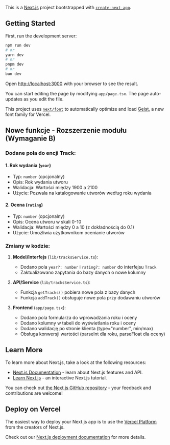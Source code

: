 This is a [Next.js](https://nextjs.org) project bootstrapped with [`create-next-app`](https://nextjs.org/docs/app/api-reference/cli/create-next-app).

## Getting Started

First, run the development server:

```bash
npm run dev
# or
yarn dev
# or
pnpm dev
# or
bun dev
```

Open [http://localhost:3000](http://localhost:3000) with your browser to see the result.

You can start editing the page by modifying `app/page.tsx`. The page auto-updates as you edit the file.

This project uses [`next/font`](https://nextjs.org/docs/app/building-your-application/optimizing/fonts) to automatically optimize and load [Geist](https://vercel.com/font), a new font family for Vercel.

## Nowe funkcje - Rozszerzenie modułu (Wymaganie B)

### Dodane pola do encji Track:

#### 1. **Rok wydania (`year`)**
- Typ: `number` (opcjonalny)
- Opis: Rok wydania utworu
- Walidacja: Wartości między 1900 a 2100
- Użycie: Pozwala na katalogowanie utworów według roku wydania

#### 2. **Ocena (`rating`)**
- Typ: `number` (opcjonalny)
- Opis: Ocena utworu w skali 0-10
- Walidacja: Wartości między 0 a 10 (z dokładnością do 0.1)
- Użycie: Umożliwia użytkownikom ocenianie utworów

### Zmiany w kodzie:

1. **Model/Interfejs** (`lib/tracksService.ts`):
   - Dodano pola `year?: number` i `rating?: number` do interfejsu `Track`
   - Zaktualizowano zapytania do bazy danych o nowe kolumny

2. **API/Service** (`lib/tracksService.ts`):
   - Funkcja `getTracks()` pobiera nowe pola z bazy danych
   - Funkcja `addTrack()` obsługuje nowe pola przy dodawaniu utworów

3. **Frontend** (`app/page.tsx`):
   - Dodano pola formularza do wprowadzania roku i oceny
   - Dodano kolumny w tabeli do wyświetlania roku i oceny
   - Dodano walidację po stronie klienta (type="number", min/max)
   - Obsługa konwersji wartości (parseInt dla roku, parseFloat dla oceny)

## Learn More

To learn more about Next.js, take a look at the following resources:

- [Next.js Documentation](https://nextjs.org/docs) - learn about Next.js features and API.
- [Learn Next.js](https://nextjs.org/learn) - an interactive Next.js tutorial.

You can check out [the Next.js GitHub repository](https://github.com/vercel/next.js) - your feedback and contributions are welcome!

## Deploy on Vercel

The easiest way to deploy your Next.js app is to use the [Vercel Platform](https://vercel.com/new?utm_medium=default-template&filter=next.js&utm_source=create-next-app&utm_campaign=create-next-app-readme) from the creators of Next.js.

Check out our [Next.js deployment documentation](https://nextjs.org/docs/app/building-your-application/deploying) for more details.
